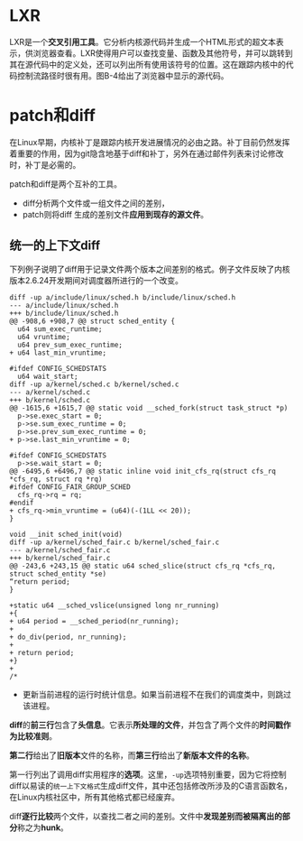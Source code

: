 
# LXR

LXR是一个**交叉引用工具**。它分析内核源代码并生成一个HTML形式的超文本表示，供浏览器查看。LXR使得用户可以查找变量、函数及其他符号，并可以跳转到其在源代码中的定义处，还可以列出所有使用该符号的位置。这在跟踪内核中的代码控制流路径时很有用。图B-4给出了浏览器中显示的源代码。

# patch和diff

在Linux早期，内核补丁是跟踪内核开发进展情况的必由之路。补丁目前仍然发挥着重要的作用，因为git隐含地基于diff和补丁，另外在通过邮件列表来讨论修改时，补丁是必需的。

patch和diff是两个互补的工具。

- diff分析两个文件或一组文件之间的差别，
- patch则将diff 生成的差别文件**应用到现存的源文件**。

## 统一的上下文diff

下列例子说明了diff用于记录文件两个版本之间差别的格式。例子文件反映了内核版本2.6.24开发期间对调度器所进行的一个改变。

```
diff -up a/include/linux/sched.h b/include/linux/sched.h
--- a/include/linux/sched.h
+++ b/include/linux/sched.h
@@ -908,6 +908,7 @@ struct sched_entity {
  u64 sum_exec_runtime;
  u64 vruntime;
  u64 prev_sum_exec_runtime;
+ u64 last_min_vruntime;

#ifdef CONFIG_SCHEDSTATS
  u64 wait_start;
diff -up a/kernel/sched.c b/kernel/sched.c
--- a/kernel/sched.c
+++ b/kernel/sched.c
@@ -1615,6 +1615,7 @@ static void __sched_fork(struct task_struct *p)
  p->se.exec_start = 0;
  p->se.sum_exec_runtime = 0;
  p->se.prev_sum_exec_runtime = 0;
+ p->se.last_min_vruntime = 0;

#ifdef CONFIG_SCHEDSTATS
  p->se.wait_start = 0;
@@ -6495,6 +6496,7 @@ static inline void init_cfs_rq(struct cfs_rq *cfs_rq, struct rq *rq)
#ifdef CONFIG_FAIR_GROUP_SCHED
  cfs_rq->rq = rq;
#endif
+ cfs_rq->min_vruntime = (u64)(-(1LL << 20));
}

void __init sched_init(void)
diff -up a/kernel/sched_fair.c b/kernel/sched_fair.c
--- a/kernel/sched_fair.c
+++ b/kernel/sched_fair.c
@@ -243,6 +243,15 @@ static u64 sched_slice(struct cfs_rq *cfs_rq, struct sched_entity *se)
“return period;
}

+static u64 __sched_vslice(unsigned long nr_running)
+{
+ u64 period = __sched_period(nr_running);
+
+ do_div(period, nr_running);
+
+ return period;
+}
+
/*
```

* 更新当前进程的运行时统计信息。如果当前进程不在我们的调度类中，则跳过该进程。

**diff**的**前三行**包含了**头信息**。它表示**所处理的文件**，并包含了两个文件的**时间戳作为比较准则**。 

**第二行**给出了**旧版本**文件的名称，而**第三行**给出了**新版本文件的名称**。

第一行列出了调用diff实用程序的**选项**。这里，`-up`选项特别重要，因为它将控制diff以易读的`统一上下文格式`生成diff文件，其中还包括修改所涉及的C语言函数名，在Linux内核社区中，所有其他格式都已经废弃。

diff**逐行比较**两个文件，以查找二者之间的差别。文件中**发现差别而被隔离出的部分**称之为**hunk**。
